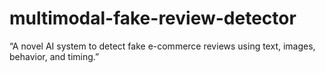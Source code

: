 # multimodal-fake-review-detector
“A novel AI system to detect fake e-commerce reviews using text, images, behavior, and timing.”
